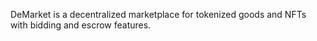 DeMarket is a decentralized marketplace for tokenized goods and NFTs with bidding and escrow features.
